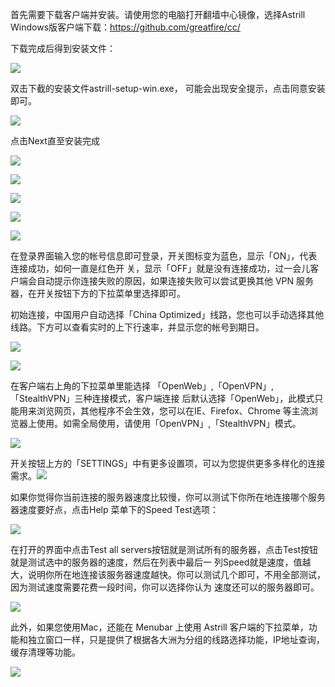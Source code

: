 <p>
	首先需要下载客户端并安装。请使用您的电脑打开翻墙中心镜像，选择Astrill Windows版客户端下载：<a
		href="https://github.com/greatfire/cc/" target="_blank">https://github.com/greatfire/cc/</a>
</p>
<p>下载完成后得到安装文件：</p>
<p>
	<img src="https://raw.githubusercontent.com/greatfire/cc/master/z/img/guides/image14.png">
</p>
<p>双击下截的安装文件astrill-setup-win.exe， 可能会出现安全提示，点击同意安装即可。</p>
<p>
	<img src="https://raw.githubusercontent.com/greatfire/cc/master/z/img/guides/image32.png">
</p>
<p>点击Next直至安装完成</p>
<p>
	<img src="https://raw.githubusercontent.com/greatfire/cc/master/z/img/guides/image19.png">
</p>
<p>
	<img src="https://raw.githubusercontent.com/greatfire/cc/master/z/img/guides/image49.png">
</p>
<p>
	<img src="https://raw.githubusercontent.com/greatfire/cc/master/z/img/guides/image13.png">
</p>
<p>
	<img src="https://raw.githubusercontent.com/greatfire/cc/master/z/img/guides/image11.png">
</p>
<p>
	<img src="https://raw.githubusercontent.com/greatfire/cc/master/z/img/guides/image48.png">
</p>
<p>在登录界面输入您的帐号信息即可登录，开关图标变为蓝色，显示「ON」，代表连接成功，如何一直是红色开
	关，显示「OFF」就是没有连接成功，过一会儿客户端会自动提示你连接失败的原因，如果连接失败可以尝试更换其他 VPN
	服务器，在开关按钮下方的下拉菜单里选择即可。</p>

<p>初始连接，中国用户自动选择「China
	Optimized」线路，您也可以手动选择其他线路。下方可以查看实时的上下行速率，并显示您的帐号到期日。</p>

<p>
	<img src="https://raw.githubusercontent.com/greatfire/cc/master/z/img/guides/image52.png">
</p>
<p>
	<img src="https://raw.githubusercontent.com/greatfire/cc/master/z/img/guides/image23.png">
</p>

<p>在客户端右上角的下拉菜单里能选择 「OpenWeb」,「OpenVPN」,「StealthVPN」三种连接模式，客户端连接
	后默认选择「OpenWeb」，此模式只能用来浏览网页，其他程序不会生效，您可以在IE、Firefox、Chrome
	等主流浏览器上使用。如需全局使用，请使用「OpenVPN」,「StealthVPN」模式。</p>
<p>
	<img src="https://raw.githubusercontent.com/greatfire/cc/master/z/img/guides/image33.png">
</p>

<p>
	开关按钮上方的「SETTINGS」中有更多设置项，可以为您提供更多多样化的连接需求。<img
		src="https://raw.githubusercontent.com/greatfire/cc/master/z/img/guides/image20.png">
</p>
<p>如果你觉得你当前连接的服务器速度比较慢，你可以测试下你所在地连接哪个服务器速度要好点，点击Help 菜单下的Speed Test选项：</p>
<p>
	<img src="https://raw.githubusercontent.com/greatfire/cc/master/z/img/guides/image45.png">
</p>

<p>在打开的界面中点击Test all servers按钮就是测试所有的服务器，点击Test按钮就是测试选中的服务器的速度，然后在列表中最后一
	列Speed就是速度，值越大，说明你所在地连接该服务器速度越快。你可以测试几个即可，不用全部测试，因为测试速度需要花费一段时间，你可以选择你认为
	速度还可以的服务器即可。</p>
<p>
	<img src="https://raw.githubusercontent.com/greatfire/cc/master/z/img/guides/image12.png">
</p>

<p>此外，如果您使用Mac，还能在 Menubar 上使用 Astrill
	客户端的下拉菜单，功能和独立窗口一样，只是提供了根据各大洲为分组的线路选择功能，IP地址查询，缓存清理等功能。</p>
<p>
	<img src="https://raw.githubusercontent.com/greatfire/cc/master/z/img/guides/image35.png">
</p>
